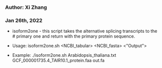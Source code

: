 
### Author: Xi Zhang
### Jan 26th, 2022

- isoform2one - this script takes the alternative splicing transcripts to the # primary one and return with the primary protein sequence.

- Usage: isoform2one.sh <NCBI_tabular> <NCBI_fasta> <"Output">
  
- Example: ./isoform2one.sh Arabidopsis_thaliana.txt GCF_000001735.4_TAIR10.1_protein.faa out.fa
